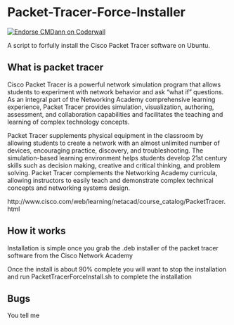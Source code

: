<h1>Packet-Tracer-Force-Installer</h1>
<a href="https://coderwall.com/cmdann"><img alt="Endorse CMDann on Coderwall" src="https://api.coderwall.com/cmdann/endorsecount.png" /></a>

<p>A script to forfully install the Cisco Packet Tracer software on Ubuntu.</p>

<h2>What is packet tracer</h2>
<p>Cisco Packet Tracer is a powerful network simulation program that allows students to experiment with network behavior and ask “what if” questions. As an integral part of the Networking Academy comprehensive learning experience, Packet Tracer provides simulation, visualization, authoring, assessment, and collaboration capabilities and facilitates the teaching and learning of complex technology concepts.</p>
<p>Packet Tracer supplements physical equipment in the classroom by allowing students to create a network with an almost unlimited number of devices, encouraging practice, discovery, and troubleshooting. The simulation-based learning environment helps students develop 21st century skills such as decision making, creative and critical thinking, and problem solving. Packet Tracer complements the Networking Academy curricula, allowing instructors to easily teach and demonstrate complex technical concepts and networking systems design.</p>
http://www.cisco.com/web/learning/netacad/course_catalog/PacketTracer.html

<h2>How it works</h2>
<p>Installation is simple once you grab the .deb installer of the packet tracer software from the Cisco Network Academy</p>
<p>Once the install is about 90% complete you will want to stop the installation and run PacketTracerForceInstall.sh to complete the installation</p>

<h2>Bugs</h2>
<p>You tell me</p>

